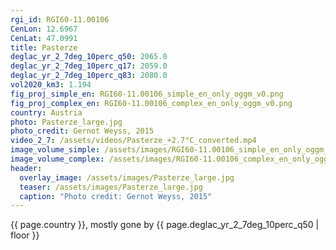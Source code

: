 ```yaml
---
rgi_id: RGI60-11.00106
CenLon: 12.6967
CenLat: 47.0991
title: Pasterze
deglac_yr_2_7deg_10perc_q50: 2065.0
deglac_yr_2_7deg_10perc_q17: 2059.0
deglac_yr_2_7deg_10perc_q83: 2080.0
vol2020_km3: 1.194
fig_proj_simple_en: RGI60-11.00106_simple_en_only_oggm_v0.png
fig_proj_complex_en: RGI60-11.00106_complex_en_only_oggm_v0.png
country: Austria
photo: Pasterze_large.jpg
photo_credit: Gernot Weyss, 2015
video_2_7: /assets/videos/Pasterze_+2.7°C_converted.mp4
image_volume_simple: /assets/images/RGI60-11.00106_simple_en_only_oggm_v0.png
image_volume_complex: /assets/images/RGI60-11.00106_complex_en_only_oggm_v0.png
header:
  overlay_image: /assets/images/Pasterze_large.jpg
  teaser: /assets/images/Pasterze_large.jpg
  caption: "Photo credit: Gernot Weyss, 2015"
---
```

{{ page.country }}, mostly gone by {{ page.deglac_yr_2_7deg_10perc_q50 | floor }}
